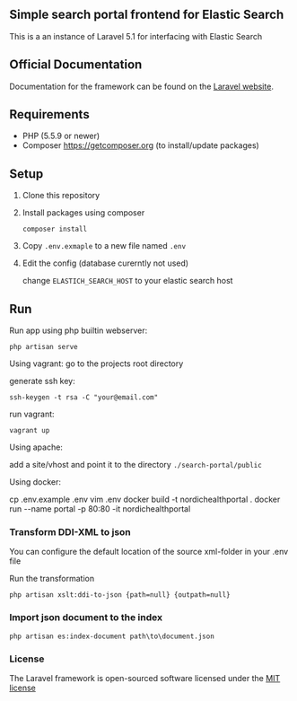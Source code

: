 ## Simple search portal frontend for Elastic Search

This is a an instance of Laravel 5.1 for interfacing with Elastic Search

## Official Documentation

Documentation for the framework can be found on the [Laravel website](http://laravel.com/docs).

## Requirements

* PHP (5.5.9 or newer)
* Composer https://getcomposer.org (to install/update packages)

## Setup

1. Clone this repository

2. Install packages using composer

   ```composer install```

3. Copy ```.env.exmaple``` to a new file named ```.env```

4. Edit the config (database curerntly not used)
    
    change ``ELASTICH_SEARCH_HOST`` to your elastic search host

## Run

Run app using php builtin webserver:

```php artisan serve```

Using vagrant:
 go to the projects root directory
 
 generate ssh key:
 
 ```ssh-keygen -t rsa -C "your@email.com"```

 run vagrant:
 
 ```vagrant up```
 
Using apache:

 add a site/vhost and point it to the directory ```./search-portal/public``` 

 Using docker:

 cp .env.example .env
 vim .env
 docker build -t nordichealthportal .
 docker run --name portal -p 80:80 -it nordichealthportal

### Transform DDI-XML to json
   
  You can configure the default location of the source xml-folder in your .env file

  Run the transformation

  ```php artisan xslt:ddi-to-json {path=null} {outpath=null}```
 
### Import json document to the index

```php artisan es:index-document path\to\document.json```

 
### License

The Laravel framework is open-sourced software licensed under the [MIT license](http://opensource.org/licenses/MIT)
